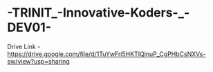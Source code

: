 # -TRINIT_-Innovative-Koders-_-DEV01-
Drive Link - https://drive.google.com/file/d/1TuYwFri5HKTIQinuP_CgPHbCsNXVs-sw/view?usp=sharing
